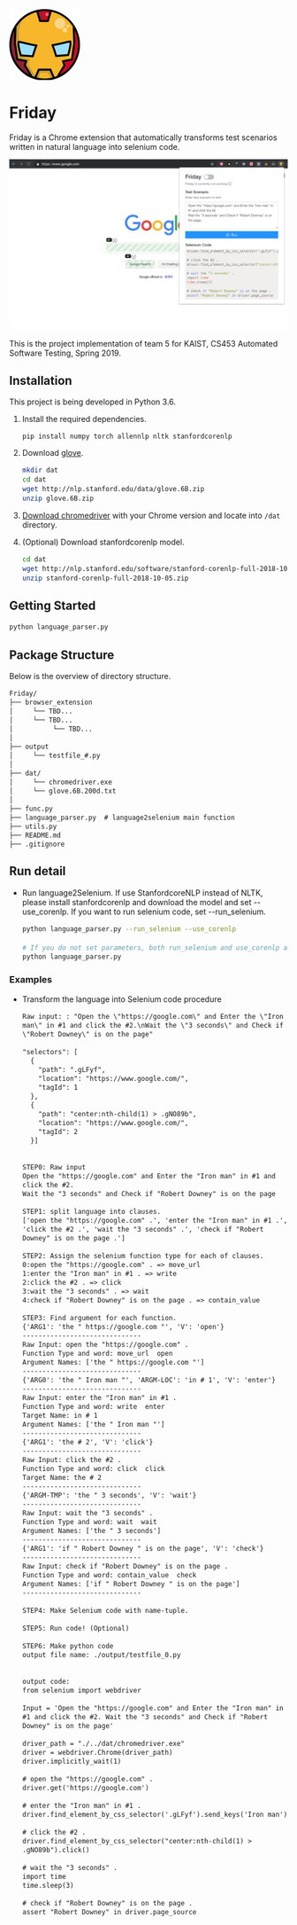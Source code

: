 <img src="https://github.com/bowbowbow/Friday/blob/master/chrome_extension/chrome/assets/img/icon-128.png" width="128">

# Friday
Friday is a Chrome extension that automatically transforms test scenarios written in natural language into selenium code.

<img src="https://github.com/bowbowbow/Friday/blob/master/samples/sample1/run_screenshot1.jpg" width="712">

This is the project implementation of team 5 for KAIST, CS453 Automated Software Testing, Spring 2019.

## Installation

This project is being developed in Python 3.6.

1. Install the required dependencies.

   ```
   pip install numpy torch allennlp nltk stanfordcorenlp
   ```
   
2. Download [glove](https://nlp.stanford.edu/projects/glove/).

   ```bash
   mkdir dat
   cd dat
   wget http://nlp.stanford.edu/data/glove.6B.zip
   unzip glove.6B.zip
   ```
   
3. [Download chromedriver](http://chromedriver.chromium.org/downloads) with your Chrome version and locate into `/dat` directory. 
    
4. (Optional) Download stanfordcorenlp model.

    ```bash
    cd dat
    wget http://nlp.stanford.edu/software/stanford-corenlp-full-2018-10-05.zip
    unzip stanford-corenlp-full-2018-10-05.zip
    ```

## Getting Started

```bash
python language_parser.py
```

## Package Structure

Below is the overview of directory structure.

```text
Friday/
├── browser_extension
│     └── TBD...
│     └── TBD...
│          └── TBD...
│
├── output
│     └── testfile_#.py
│
├── dat/
│     └── chromedriver.exe
│     └── glove.6B.200d.txt
│
├── func.py
├── language_parser.py  # language2selenium main function
├── utils.py
├── README.md
├── .gitignore
```

## Run detail

- Run language2Selenium. If use StanfordcoreNLP instead of NLTK, please install stanfordcorenlp and download the model and set --use_corenlp. If you want to run selenium code, set --run_selenium.

  ```bash
  python language_parser.py --run_selenium --use_corenlp
                            
  # If you do not set parameters, both run_selenium and use_corenlp are False.
  python language_parser.py  
  ```

### Examples

- Transform the language into Selenium code procedure

  ```
  Raw input: : "Open the \"https://google.com\" and Enter the \"Iron man\" in #1 and click the #2.\nWait the \"3 seconds\" and Check if \"Robert Downey\" is on the page"
  
  "selectors": [
    {
      "path": ".gLFyf",
      "location": "https://www.google.com/",
      "tagId": 1
    },
    {
      "path": "center:nth-child(1) > .gNO89b",
      "location": "https://www.google.com/",
      "tagId": 2
    }]

  
  STEP0: Raw input
  Open the "https://google.com" and Enter the "Iron man" in #1 and click the #2.
  Wait the "3 seconds" and Check if "Robert Downey" is on the page

  STEP1: split language into clauses.
  ['open the "https://google.com" .', 'enter the "Iron man" in #1 .', 'click the #2 .', 'wait the "3 seconds" .', 'check if "Robert Downey" is on the page .']

  STEP2: Assign the selenium function type for each of clauses.
  0:open the "https://google.com" . => move_url
  1:enter the "Iron man" in #1 . => write
  2:click the #2 . => click
  3:wait the "3 seconds" . => wait
  4:check if "Robert Downey" is on the page . => contain_value

  STEP3: Find argument for each function.
  {'ARG1': 'the " https://google.com "', 'V': 'open'}
  ------------------------------
  Raw Input: open the "https://google.com" .
  Function Type and word: move_url  open
  Argument Names: ['the " https://google.com "']
  ------------------------------
  {'ARG0': 'the " Iron man "', 'ARGM-LOC': 'in # 1', 'V': 'enter'}
  ------------------------------
  Raw Input: enter the "Iron man" in #1 .
  Function Type and word: write  enter
  Target Name: in # 1
  Argument Names: ['the " Iron man "']
  ------------------------------
  {'ARG1': 'the # 2', 'V': 'click'}
  ------------------------------
  Raw Input: click the #2 .
  Function Type and word: click  click
  Target Name: the # 2
  ------------------------------
  {'ARGM-TMP': 'the " 3 seconds', 'V': 'wait'}
  ------------------------------
  Raw Input: wait the "3 seconds" .
  Function Type and word: wait  wait
  Argument Names: ['the " 3 seconds']
  ------------------------------
  {'ARG1': 'if " Robert Downey " is on the page', 'V': 'check'}
  ------------------------------
  Raw Input: check if "Robert Downey" is on the page .
  Function Type and word: contain_value  check
  Argument Names: ['if " Robert Downey " is on the page']
  ------------------------------

  STEP4: Make Selenium code with name-tuple.

  STEP5: Run code! (Optional)

  STEP6: Make python code
  output file name: ./output/testfile_0.py
  
  
  output code: 
  from selenium import webdriver

  Input = 'Open the "https://google.com" and Enter the "Iron man" in #1 and click the #2. Wait the "3 seconds" and Check if "Robert Downey" is on the page'

  driver_path = "./../dat/chromedriver.exe"
  driver = webdriver.Chrome(driver_path)
  driver.implicitly_wait(1)

  # open the "https://google.com" .
  driver.get('https://google.com')

  # enter the "Iron man" in #1 .
  driver.find_element_by_css_selector('.gLFyf').send_keys('Iron man')

  # click the #2 .
  driver.find_element_by_css_selector("center:nth-child(1) > .gNO89b").click()

  # wait the "3 seconds" .
  import time
  time.sleep(3)

  # check if "Robert Downey" is on the page .
  assert "Robert Downey" in driver.page_source  
  ```

